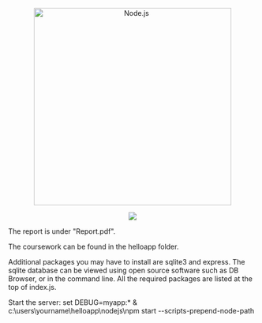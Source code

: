 <p align="center">
  <a href="https://nodejs.org/">
    <img alt="Node.js" src="https://nodejs.org/static/images/logo-light.svg" width="400"/>
  </a>
</p>
<p align="center">
  <a title="CII Best Practices" href="https://bestpractices.coreinfrastructure.org/projects/29"><img src="https://bestpractices.coreinfrastructure.org/projects/29/badge"></a>
</p>

The report is under "Report.pdf".

The coursework can be found in the helloapp folder.

Additional packages you may have to install are sqlite3 and express.
The sqlite database can be viewed using open source software such as DB Browser, or in the command line.
All the required packages are listed at the top of index.js.

Start the server:
set DEBUG=myapp:* & c:\users\yourname\helloapp\nodejs\npm start --scripts-prepend-node-path
